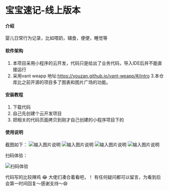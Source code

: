 # 宝宝速记-线上版本

#### 介绍
婴儿日常行为记录，比如喂奶，辅食，便便，睡觉等

#### 软件架构

1. 本项目采用小程序的云开发，代码只是给出了业务代码，导入IDE后并不能直接运行
2. 采用vant weapp 地址:https://youzan.github.io/vant-weapp/#/intro
3.本仓库比之前开源的项目多了图表和图片广场的功能。



#### 安装教程

1.  下载代码
2.  自己先创建个云开发项目
3.  把相关的代码页面拷贝到刚才自己创建的小程序项目下的

#### 使用说明
截图如下：
![输入图片说明](961676597259_.pic.jpg)
![输入图片说明](971676597260_.pic.jpg)
![输入图片说明](981676597260_.pic.jpg)
![输入图片说明](991676597261_.pic.jpg)

扫码体验：

![扫码体验](https://images.gitee.com/uploads/images/2020/0817/104541_42aecf45_933825.png "微信图片_20200810181631.png")


 代码写的比较辣鸡 :joy: 大佬们凑合着看吧，！
有任何疑问都可以留言，为看到后会第一时间回复～感谢支持～😄
